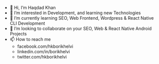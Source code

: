 - 👋 Hi, I’m Haqdad Khan
- 👀 I’m interested in Development, and learning new Technologies
- 🌱 I’m currently learning SEO, Web Frontend, Wordpress & React Native CLI Development 
- 💞️ I’m looking to collaborate on your SEO, Web & React Native Android Projects
- 📫 How to reach me 
    - facebook.com/hkborikhelvi
    - linkedin.com/in/borikhelvi
    - twitter.com/hkborikhelvi

<!---
borikhelvi/borikhelvi is a ✨ special ✨ repository because its `README.md` (this file) appears on your GitHub profile.
You can click the Preview link to take a look at your changes.
--->
